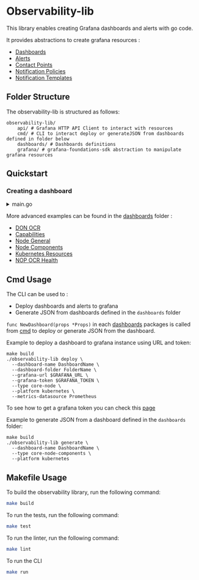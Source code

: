 # Observability-lib

This library enables creating Grafana dashboards and alerts with go code.

It provides abstractions to create grafana resources :
- [Dashboards](https://grafana.com/docs/grafana/latest/dashboards/)
- [Alerts](https://grafana.com/docs/grafana/latest/alerting/)
- [Contact Points](https://grafana.com/docs/grafana/latest/alerting/fundamentals/notifications/contact-points/)
- [Notification Policies](https://grafana.com/docs/grafana/latest/alerting/configure-notifications/create-notification-policy/)
- [Notification Templates](https://grafana.com/docs/grafana/latest/alerting/configure-notifications/template-notifications/create-notification-templates/)

## Folder Structure

The observability-lib is structured as follows:
```shell
observability-lib/
    api/ # Grafana HTTP API Client to interact with resources
    cmd/ # CLI to interact deploy or generateJSON from dashboards defined in folder below
    dashboards/ # Dashboards definitions
    grafana/ # grafana-foundations-sdk abstraction to manipulate grafana resources
```

## Quickstart

### Creating a dashboard

<details><summary>main.go</summary>

```go
package main

import "github.com/smartcontractkit/chainlink-common/observability-lib/grafana"

func main() {
	builder := grafana.NewBuilder(&grafana.BuilderOptions{
	    Name:       "Dashboard Name",
	    Tags:       []string{"tags1", "tags2"},
	    Refresh:    "30s",
	    TimeFrom:   "now-30m",
	    TimeTo:     "now",
	})
	
	builder.AddVars(grafana.NewQueryVariable(&grafana.QueryVariableOptions{
	    VariableOption: &grafana.VariableOption{
	        Label: "Environment",
	        Name:  "env",
	    },
	    Datasource: "Prometheus",
	    Query:      `label_values(up, env)`,
	}))
	
	builder.AddRow("Summary")
	
	builder.AddPanel(grafana.NewStatPanel(&grafana.StatPanelOptions{
	    PanelOptions: &grafana.PanelOptions{
	        Datasource:  "Prometheus",
	        Title:       "Uptime",
	        Description: "instance uptime",
	        Span:        12,
	        Height:      4,
	        Decimals:    2,
	        Unit:        "s",
	        Query: []grafana.Query{
	            {
	                Expr:   `uptime_seconds`,
	                Legend: `{{ pod }}`,
	            },
	        },
	    },
	    ColorMode:   common.BigValueColorModeNone,
	    TextMode:    common.BigValueTextModeValueAndName,
	    Orientation: common.VizOrientationHorizontal,
	}))
	
	db, err := builder.Build()
	if err != nil {
	    return nil, err
	}
	json, err := db.GenerateJSON()
	if err != nil {
	    return nil, err
	}
	fmt.Println(string(json))
}
```
</details>

More advanced examples can be found in the [dashboards](./dashboards) folder :
- [DON OCR](./dashboards/atlas-don/component.go)
- [Capabilities](./dashboards/capabilities/component.go)
- [Node General](./dashboards/core-node/component.go)
- [Node Components](./dashboards/core-node-components/component.go)
- [Kubernetes Resources](./dashboards/k8s-resources/component.go)
- [NOP OCR Health](./dashboards/nop-ocr/component.go)

## Cmd Usage

The CLI can be used to :
- Deploy dashboards and alerts to grafana
- Generate JSON from dashboards defined in the `dashboards` folder

`func NewDashboard(props *Props)` in each [dashboards](./dashboards) packages is called from [cmd](./cmd/builder.go) to deploy or generate JSON from the dashboard.

Example to deploy a dashboard to grafana instance using URL and token:
```shell
make build
./observability-lib deploy \
  --dashboard-name DashboardName \
  --dashboard-folder FolderName \
  --grafana-url $GRAFANA_URL \
  --grafana-token $GRAFANA_TOKEN \
  --type core-node \
  --platform kubernetes \
  --metrics-datasource Prometheus
```
To see how to get a grafana token you can check this [page](https://grafana.com/docs/grafana/latest/administration/service-accounts/)

Example to generate JSON from a dashboard defined in the `dashboards` folder:
```shell
make build
./observability-lib generate \
  --dashboard-name DashboardName \
  --type core-node-components \
  --platform kubernetes
```

## Makefile Usage


To build the observability library, run the following command:

```bash
make build
```

To run the tests, run the following command:

```bash
make test
```

To run the linter, run the following command:

```bash
make lint
```

To run the CLI
```bash
make run
```

